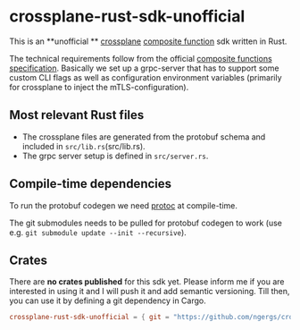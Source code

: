 # crossplane-rust-sdk-unofficial

This is an **unofficial
** [crossplane](https://www.crossplane.io/) [composite function](https://docs.crossplane.io/latest/guides/write-a-composition-function-in-go/)
sdk written in Rust.

The technical requirements follow from the
official [composite functions specification](https://github.com/crossplane/crossplane/blob/main/contributing/specifications/functions.md).
Basically we set up a grpc-server that has to support some custom CLI flags as well as configuration environment
variables (primarily for crossplane to inject the mTLS-configuration).

## Most relevant Rust files

- The crossplane files are generated from the protobuf schema and included in `src/lib.rs`(src/lib.rs).
- The grpc server setup is defined in `src/server.rs`.

## Compile-time dependencies

To run the protobuf codegen we need [protoc](https://protobuf.dev/installation/) at compile-time.

The git submodules needs to be pulled for protobuf codegen to work (use e.g. `git submodule update --init --recursive`).

## Crates

There are **no crates published** for this sdk yet.
Please inform me if you are interested in using it and I will push it and add semantic versioning.
Till then, you can use it by defining a git dependency in Cargo.

```toml
crossplane-rust-sdk-unofficial = { git = "https://github.com/ngergs/crossplane-rust-unofficial.git" }
```